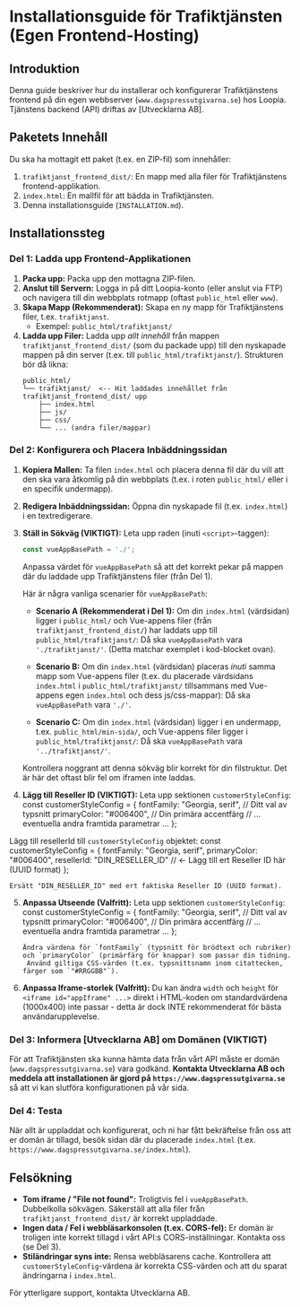 # Installationsguide för Trafiktjänsten (Egen Frontend-Hosting)

## Introduktion
Denna guide beskriver hur du installerar och konfigurerar Trafiktjänstens frontend på din egen webbserver (`www.dagspressutgivarna.se`) hos Loopia. Tjänstens backend (API) driftas av [Utvecklarna AB].

## Paketets Innehåll
Du ska ha mottagit ett paket (t.ex. en ZIP-fil) som innehåller:
1.  `trafiktjanst_frontend_dist/`: En mapp med alla filer för Trafiktjänstens frontend-applikation.
2.  `index.html`: En mallfil för att bädda in Trafiktjänsten.
3.  Denna installationsguide (`INSTALLATION.md`).

## Installationssteg

### Del 1: Ladda upp Frontend-Applikationen

1.  **Packa upp:** Packa upp den mottagna ZIP-filen.
2.  **Anslut till Servern:** Logga in på ditt Loopia-konto (eller anslut via FTP) och navigera till din webbplats rotmapp (oftast `public_html` eller `www`).
3.  **Skapa Mapp (Rekommenderat):** Skapa en ny mapp för Trafiktjänstens filer, t.ex. `trafiktjanst`.
    * Exempel: `public_html/trafiktjanst/`
4.  **Ladda upp Filer:** Ladda upp *allt innehåll* från mappen `trafiktjanst_frontend_dist/` (som du packade upp) till den nyskapade mappen på din server (t.ex. till `public_html/trafiktjanst/`).
    Strukturen bör då likna:
    ```
    public_html/
    └── trafiktjanst/  <-- Hit laddades innehållet från trafiktjanst_frontend_dist/ upp
        ├── index.html
        ├── js/
        ├── css/
        └── ... (andra filer/mappar)
    ```

### Del 2: Konfigurera och Placera Inbäddningssidan

1.  **Kopiera Mallen:** Ta filen `index.html` och placera denna fil där du vill att den ska vara åtkomlig på din webbplats (t.ex. i roten `public_html/` eller i en specifik undermapp).
2.  **Redigera Inbäddningssidan:** Öppna din nyskapade fil (t.ex. `index.html`) i en textredigerare.
3.  **Ställ in Sökväg (VIKTIGT):**
    Leta upp raden (inuti `<script>`-taggen):
    ```javascript
    const vueAppBasePath = './';
    ```
    Anpassa värdet för `vueAppBasePath` så att det korrekt pekar på mappen där du laddade upp Trafiktjänstens filer (från Del 1).

    Här är några vanliga scenarier för `vueAppBasePath`:
    * **Scenario A (Rekommenderat i Del 1):** Om din `index.html` (värdsidan) ligger i `public_html/` och Vue-appens filer (från `trafiktjanst_frontend_dist/`) har laddats upp till `public_html/trafiktjanst/`:
    Då ska `vueAppBasePath` vara `'./trafiktjanst/'`. (Detta matchar exemplet i kod-blocket ovan).

    * **Scenario B:** Om din `index.html` (värdsidan) placeras *inuti* samma mapp som Vue-appens filer (t.ex. du placerade värdsidans `index.html` i `public_html/trafiktjanst/` tillsammans med Vue-appens egen `index.html` och dess js/css-mappar): Då ska `vueAppBasePath` vara `'./'`.

    * **Scenario C:** Om din `index.html` (värdsidan) ligger i en undermapp, t.ex. `public_html/min-sida/`, och Vue-appens filer ligger i `public_html/trafiktjanst/`: Då ska `vueAppBasePath` vara `'../trafiktjanst/'`.

    Kontrollera noggrant att denna sökväg blir korrekt för din filstruktur. Det är här det oftast blir fel om iframen inte laddas.

4.  **Lägg till Reseller ID (VIKTIGT):**
    Leta upp sektionen `customerStyleConfig`:
    const customerStyleConfig = {
       fontFamily: "Georgia, serif", // Ditt val av typsnitt
       primaryColor: "#006400",      // Din primära accentfärg
       // ... eventuella andra framtida parametrar ...
    };

   Lägg till resellerId till `customerStyleConfig` objektet:
   const customerStyleConfig = {
       fontFamily: "Georgia, serif",
       primaryColor: "#006400",
       resellerId: "DIN_RESELLER_ID"  // <- Lägg till ert Reseller ID här (UUID format)
    };

    Ersätt "DIN_RESELLER_ID" med ert faktiska Reseller ID (UUID format).

5.  **Anpassa Utseende (Valfritt):**
    Leta upp sektionen `customerStyleConfig`:
    const customerStyleConfig = {
        fontFamily: "Georgia, serif", // Ditt val av typsnitt
        primaryColor: "#006400",      // Din primära accentfärg
        // ... eventuella andra framtida parametrar ...
    };
    ```
    Ändra värdena för `fontFamily` (typsnitt för brödtext och rubriker) och `primaryColor` (primärfärg för knappar) som passar din tidning.
     Använd giltiga CSS-värden (t.ex. typsnittsnamn inom citattecken, färger som `"#RRGGBB"`).

6.  **Anpassa Iframe-storlek (Valfritt):**
    Du kan ändra `width` och `height` för `<iframe id="appIframe" ...>` direkt i HTML-koden om standardvärdena (1000x400) inte passar - detta är dock INTE rekommenderat för bästa användarupplevelse.

### Del 3: Informera [Utvecklarna AB] om Domänen (VIKTIGT)
För att Trafiktjänsten ska kunna hämta data från vårt API måste er domän (`www.dagspressutgivarna.se`) vara godkänd. **Kontakta Utvecklarna AB och meddela att installationen är gjord på `https://www.dagspressutgivarna.se`** så att vi kan slutföra konfigurationen på vår sida.

### Del 4: Testa
När allt är uppladdat och konfigurerat, och ni har fått bekräftelse från oss att er domän är tillagd, besök sidan där du placerade `index.html` (t.ex. `https://www.dagspressutgivarna.se/index.html`).

## Felsökning
* **Tom iframe / "File not found":** Troligtvis fel i `vueAppBasePath`. Dubbelkolla sökvägen. Säkerställ att alla filer från `trafiktjanst_frontend_dist/` är korrekt uppladdade.
* **Ingen data / Fel i webbläsarkonsolen (t.ex. CORS-fel):** Er domän är troligen inte korrekt tillagd i vårt API:s CORS-inställningar. Kontakta oss (se Del 3).
* **Stiländringar syns inte:** Rensa webbläsarens cache. Kontrollera att `customerStyleConfig`-värdena är korrekta CSS-värden och att du sparat ändringarna i `index.html`.

För ytterligare support, kontakta Utvecklarna AB.

